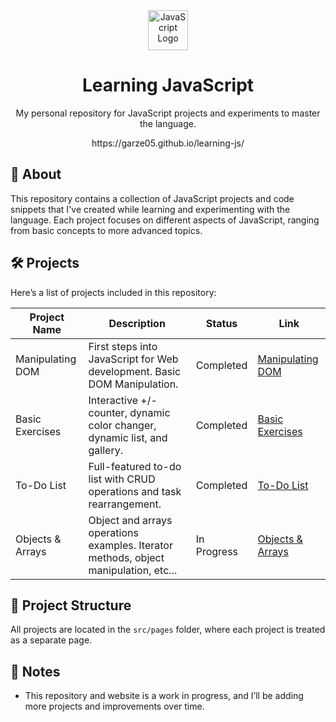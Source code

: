 <div align="center">
  <img height="64" src="https://cdn.simpleicons.org/javascript" alt="JavaScript Logo" />
  <h1>Learning JavaScript</h1>
  <p>My personal repository for JavaScript projects and experiments to master the language.</p>
  https://garze05.github.io/learning-js/
</div>

## 📖 About

This repository contains a collection of JavaScript projects and code snippets that I've created while learning and experimenting with the language. Each project focuses on different aspects of JavaScript, ranging from basic concepts to more advanced topics.

## 🛠️ Projects

Here’s a list of projects included in this repository:

  | Project Name     | Description                                                                         | Status    | Link            |
  |------------------|-------------------------------------------------------------------------------------|-----------|-----------------|
  | Manipulating DOM | First steps into JavaScript for Web development. Basic DOM Manipulation.            | Completed | [Manipulating DOM](https://garze05.github.io/learning-js/src/pages/manipulating-dom/)|
  | Basic Exercises  | Interactive +/- counter, dynamic color changer, dynamic list, and gallery.          | Completed | [Basic Exercises](https://garze05.github.io/learning-js/src/pages/basic-exercises/)|
  | To-Do List       | Full-featured to-do list with CRUD operations and task rearrangement.               | Completed | [To-Do List](https://garze05.github.io/learning-js/src/pages/todo-list/)|
  | Objects & Arrays | Object and arrays operations examples. Iterator methods, object manipulation, etc...| In Progress | [Objects & Arrays](https://garze05.github.io/learning-js/src/pages/objetos-y-arrays/)


## 📁 Project Structure

All projects are located in the `src/pages` folder, where each project is treated as a separate page.

## 📝 Notes

- This repository and website is a work in progress, and I’ll be adding more projects and improvements over time.
